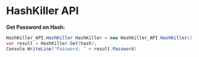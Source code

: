 # HashKiller API

**Get Password on Hash:**
```C#
HashKiller_API.HashKiller HashKiller = new HashKiller_API.HashKiller();
var result = HashKiller.Get(hash);
Console.WriteLine("Password: " + result.Password)
```

